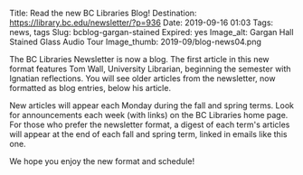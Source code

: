 Title: Read the new BC Libraries Blog!
Destination: https://library.bc.edu/newsletter/?p=936
Date: 2019-09-16 01:03
Tags: news, tags 
Slug: bcblog-gargan-stained
Expired: yes
Image_alt: Gargan Hall Stained Glass Audio Tour
Image_thumb: 2019-09/blog-news04.png

The BC Libraries Newsletter is now a blog. The first article in this new format features Tom Wall, University Librarian, beginning the semester with Ignatian reflections. You will see older articles from the newsletter, now formatted as blog entries, below his article.

New articles will appear each Monday during the fall and spring terms. Look for announcements each week (with links) on the BC Libraries home page. For those who prefer the newsletter format, a digest of each term's articles will appear at the end of each fall and spring term, linked in emails like this one.

We hope you enjoy the new format and schedule!